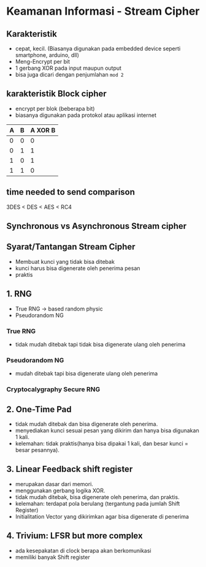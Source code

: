 # Keamanan Informasi - Stream Cipher

## Karakteristik
- cepat, kecil. (Biasanya digunakan pada embedded device seperti smartphone, arduino, dll)
- Meng-Encrypt per bit
- 1 gerbang XOR pada input maupun output
- bisa juga dicari dengan penjumlahan `mod 2`


## karakteristik Block cipher
- encrypt per blok (beberapa bit)
- biasanya digunakan pada protokol atau aplikasi internet

A | B | A XOR B
---|---|---
0 | 0 | 0
0 | 1 | 1
1 | 0 | 1
1 | 1 | 0

## time needed to send comparison
3DES < DES < AES < RC4

## Synchronous vs Asynchronous Stream cipher

## Syarat/Tantangan Stream Cipher
- Membuat kunci yang tidak bisa ditebak
- kunci harus bisa digenerate oleh penerima pesan
- praktis

## 1. RNG
- True RNG -> based random physic
- Pseudorandom NG

### True RNG
- tidak mudah ditebak tapi tidak bisa digenerate ulang oleh penerima

### Pseudorandom NG
- mudah ditebak tapi bisa digenerate ulang oleh penerima

### Cryptocalygraphy Secure RNG

## 2. One-Time Pad
- tidak mudah ditebak dan bisa digenerate oleh penerima.
- menyediakan kunci sesuai pesan yang dikirim dan hanya bisa digunakan 1 kali.
- kelemahan: tidak praktis(hanya bisa dipakai 1 kali, dan besar kunci = besar pesannya).

## 3. Linear Feedback shift register
- merupakan dasar dari memori.
- menggunakan gerbang logika XOR.
- tidak mudah ditebak, bisa digenerate oleh penerima, dan praktis.
- kelemahan: terdapat pola berulang (tergantung pada jumlah Shift Register)
- Initialitation Vector yang dikirimkan agar bisa digenerate di penerima

## 4. Trivium: LFSR but more complex
- ada kesepakatan di clock berapa akan berkomunikasi
- memiliki banyak Shift register